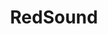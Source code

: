---
description: 点击屏幕发声，能不能成为音乐就看你了。
layout: post
results:
- primaryGenreName: Music
  version: '1.0'
  artworkUrl100: http://a501.phobos.apple.com/us/r30/Purple3/v4/cb/79/d5/cb79d551-0465-9057-463e-29fed51692e7/pr_source.png?downloadKey=1420457231_54ffb9d6daffdabecb853a392729997e
  trackViewUrl: https://itunes.apple.com/cn/app/redsound/id946192604?mt=8&uo=4
  artworkUrl60: http://a1172.phobos.apple.com/us/r30/Purple5/v4/a4/df/60/a4df6023-e7da-4c42-81fb-310fd7c329a5/AppIcon57x57.png
  minimumOsVersion: '7.1'
  sellerName: Arjun Chib
  supportedDevices:
  - iPhone4
  - iPadMini
  - iPhone4S
  - iPodTouchFifthGen
  - iPadFourthGen
  - iPadThirdGen4G
  - iPhone5
  - iPadMini4G
  - iPadThirdGen
  - iPhone5c
  - iPad23G
  - iPhone5s
  - iPadFourthGen4G
  - iPad2Wifi
  genres:
  - 音乐
  trackName: RedSound
  description: Have you ever wished you could harness the musical realm with
    the simple touch of a finger? Some said it was impossible; some said it
    couldn't be done; some said it was pointless, but we said, "nah... we
    got this." With RedSound, touch anywhere on the board and synthesize sounds
    with a variety of instruments. Shake your device to bring up the settings
    menu, and swipe over the setting to select it. A plethora of settings
    allows you to customize the sound and style of the app to your choosing.
    This app may possibly be the most fun you've had, hitherto.
  price: 0
  trackId: 946192604
  releaseDate: '2014-12-09T15:13:10Z'
  advisories: []
  screenshotUrls:
  - http://a5.mzstatic.com/us/r30/Purple5/v4/fa/e6/e0/fae6e05c-0fc3-b382-059a-04c0100fab5e/screen1136x1136.jpeg
  - http://a5.mzstatic.com/us/r30/Purple3/v4/6a/b8/3e/6ab83e05-cef5-3614-e2b0-d2d2873c729f/screen1136x1136.jpeg
  - http://a4.mzstatic.com/us/r30/Purple5/v4/7f/f7/b4/7ff7b4ca-a85d-c05b-4f9b-da9c73048cc3/screen1136x1136.jpeg
  - http://a3.mzstatic.com/us/r30/Purple3/v4/00/2a/fb/002afb93-ef30-c790-e876-5c697d27e068/screen1136x1136.jpeg
  artistViewUrl: https://itunes.apple.com/cn/artist/arjun-chib/id946192603?uo=4
  primaryGenreId: 6011
  kind: software
  fileSizeBytes: '1613282'
  bundleId: us.to.arjun.RedSound
  trackContentRating: 4+
  artistName: Arjun Chib
  trackCensoredName: RedSound
  isGameCenterEnabled: false
  contentAdvisoryRating: 4+
  languageCodesISO2A:
  - EN
  features:
  - iosUniversal
  wrapperType: software
  artworkUrl512: http://a501.phobos.apple.com/us/r30/Purple3/v4/cb/79/d5/cb79d551-0465-9057-463e-29fed51692e7/pr_source.png?downloadKey=1420457231_54ffb9d6daffdabecb853a392729997e
  formattedPrice: 免费
  artistId: 946192603
  genreIds:
  - '6011'
  currency: CNY
  ipadScreenshotUrls:
  - http://a3.mzstatic.com/us/r30/Purple5/v4/d2/9f/a2/d29fa200-f94a-6cc7-2990-ae5fc4c62688/screen480x480.jpeg
  - http://a4.mzstatic.com/us/r30/Purple1/v4/92/f4/2f/92f42f81-9788-b363-d8a1-daced63013d0/screen480x480.jpeg
  - http://a4.mzstatic.com/us/r30/Purple3/v4/5a/e5/f9/5ae5f9ac-a323-8095-c153-5ffff5cb3fcf/screen480x480.jpeg
  - http://a1.mzstatic.com/us/r30/Purple3/v4/f7/ff/14/f7ff14de-fb45-a99a-f65a-71514ee3d28d/screen480x480.jpeg
category: 音乐
tags: tag1
resultCount: 1
title: RedSound

---